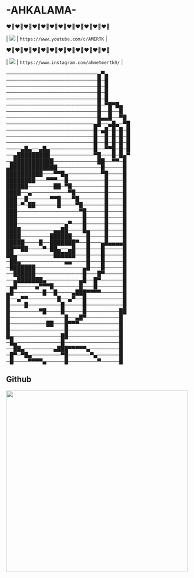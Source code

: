 # -AHKALAMA-
​❤️‍🔥​❤️‍🔥​❤️‍🔥​❤️‍🔥​❤️‍🔥​❤️‍🔥​❤️‍🔥​❤️‍🔥​❤️‍🔥​❤️‍🔥​❤️‍🔥​❤️‍🔥

| <img src="https://img.shields.io/badge/YouTube-FF0000?style=for-the-badge&logo=youtube&logoColor=white" />                 | `https://www.youtube.com/c/AMERTK`                 |

​❤️‍🔥​❤️‍🔥​❤️‍🔥​❤️‍🔥​❤️‍🔥​❤️‍🔥​❤️‍🔥​❤️‍🔥​❤️‍🔥​❤️‍🔥​❤️‍🔥​❤️‍🔥

| <img src="https://img.shields.io/badge/Instagram-E4405F?style=for-the-badge&logo=instagram&logoColor=white" />                 | `https://www.instagram.com/ahmetmertk0/`                 |
  

─────────────────────────▄▀▄
─────────────────────────█─█
─────────────────────────█─█
─────────────────────────█─█
─────────────────────────█─█
─────────────────────────█─▀█▀█▄
─────────────────────────█──█──█
─────────────────────────█▄▄█──▀█
────────────────────────▄█──▄█▄─▀█
────────────────────────█─▄█─█─█─█
────────────────────────█──█─█─█─█
────────────────────────█──█─█─█─█
────▄█▄──▄█▄────────────█──▀▀█─█─█
──▄█████████────────────▀█───█─█▄▀
─▄███████████────────────██──▀▀─█
▄█████████████────────────█─────█
██████████───▀▀█▄─────────▀█────█
████████───▀▀▀──█──────────█────█
██████───────██─▀█─────────█────█
████──▄──────────▀█────────█────█
███──█──────▀▀█───▀█───────█────█
███─▀─██──────█────▀█──────█────█
███─────────────────▀█─────█────█
███──────────────────█─────█────█
███─────────────▄▀───█─────█────█
████─────────▄▄██────█▄────█────█
████────────██████────█────█────█
█████────█──███████▀──█───▄█▄▄▄▄█
██▀▀██────▀─██▄──▄█───█───█─────█
██▄──────────██████───█───█─────█
─██▄────────────▄▄────█───█─────█
─███████─────────────▄█───█─────█
──██████─────────────█───█▀─────█
──▄███████▄─────────▄█──█▀──────█
─▄█─────▄▀▀▀█───────█───█───────█
▄█────────█──█────▄███▀▀▀▀──────█
█──▄▀▀────────█──▄▀──█──────────█
█────█─────────█─────█──────────█
█────────▀█────█─────█─────────██
█───────────────█──▄█▀─────────█ 
█──────────██───█▀▀▀───────────█
█───────────────█──────────────█
█▄─────────────██──────────────█
─█▄────────────█───────────────█
──██▄────────▄███▀▀▀▀▀▄────────█
─█▀─▀█▄────────▀█──────▀▄──────█
─█────▀▀▀▀▄─────█────────▀─────█





## Github
 <p><img width="494" src="https://github-readme-stats.vercel.app/api/top-langs/?username=ahkalama&amp;theme=swift&amp;hide_border=true&amp;include_all_commits=false&amp;count_private=false&amp;layout=compact" alt=""><br/></p>

  <p><img src="https://github-readme-stats.vercel.app/api?username=ahkalama&amp;theme=swift&amp;hide_border=true&amp;include_all_commits=false&amp;count_private=false" alt=""><br/></p>

<p><img src="https://github-readme-streak-stats.herokuapp.com/?user=ahkalama&amp;theme=swift&amp;hide_border=true" alt=""></p>
